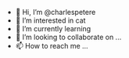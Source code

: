 - 👋 Hi, I’m @charlespetere
- 👀 I’m interested in cat
- 🌱 I’m currently learning
- 💞️ I’m looking to collaborate on ...
- 📫 How to reach me ...

<!---
charlespetere/charlespetere is a ✨ special ✨ repository because its `README.md` (this file) appears on your GitHub profile.
You can click the Preview link to take a look at your changes.
--->
